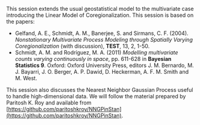 This session extends the usual geostatistical model to the multivariate case introducing the Linear Model of Coregionalization. This session is based on the papers:

- Gelfand, A. E., Schmidt, A. M., Banerjee, S. and Sirmans, C. F. (2004). _Nonstationary Multivariate Process Modeling through Spatially Varying Coregionalization_ (with discussion),  **TEST**, 13, 2, 1-50.
- Schmidt, A. M. and Rodríguez, M. A. (2011) _Modelling multivariate counts varying continuously in space_,  pp. 611-628 in **Bayesian Statistics 9**. Oxford: Oxford University Press, editors J. M. Bernardo, M. J. Bayarri, J. O. Berger, A. P. Dawid, D. Heckerman, A. F. M. Smith and M. West.

This session also discusses the Nearest Neighbor Gaussian Process useful to handle high-dimensional data. We will follow the material prepared by Paritosh K. Roy and available from [https://github.com/paritoshkroy/NNGPinStan](https://github.com/paritoshkroy/NNGPinStan).
